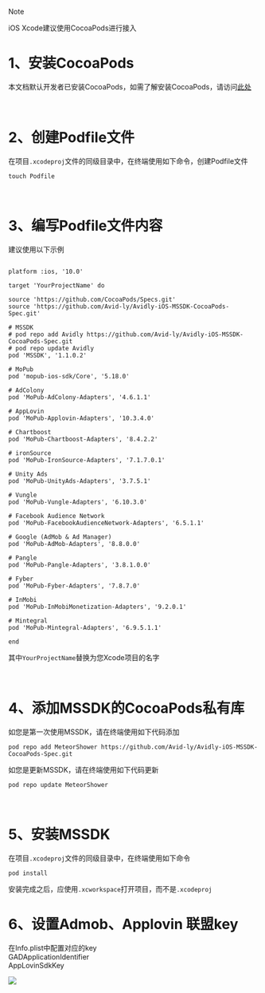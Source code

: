 > [!note]
iOS Xcode建议使用CocoaPods进行接入


#  1、安装CocoaPods

本文档默认开发者已安装CocoaPods，如需了解安装CocoaPods，请访问[此处](https://cocoapods.org/)

<br>

# 2、创建Podfile文件

在项目`.xcodeproj`文件的同级目录中，在终端使用如下命令，创建Podfile文件

```
touch Podfile
```

<br>

# 3、编写Podfile文件内容

建议使用以下示例

```

platform :ios, '10.0'

target 'YourProjectName' do

source 'https://github.com/CocoaPods/Specs.git'
source 'https://github.com/Avid-ly/Avidly-iOS-MSSDK-CocoaPods-Spec.git'

# MSSDK
# pod repo add Avidly https://github.com/Avid-ly/Avidly-iOS-MSSDK-CocoaPods-Spec.git
# pod repo update Avidly
pod 'MSSDK', '1.1.0.2'

# MoPub
pod 'mopub-ios-sdk/Core', '5.18.0'

# AdColony
pod 'MoPub-AdColony-Adapters', '4.6.1.1'

# AppLovin
pod 'MoPub-Applovin-Adapters', '10.3.4.0'

# Chartboost
pod 'MoPub-Chartboost-Adapters', '8.4.2.2'

# ironSource
pod 'MoPub-IronSource-Adapters', '7.1.7.0.1'

# Unity Ads
pod 'MoPub-UnityAds-Adapters', '3.7.5.1'

# Vungle
pod 'MoPub-Vungle-Adapters', '6.10.3.0'

# Facebook Audience Network
pod 'MoPub-FacebookAudienceNetwork-Adapters', '6.5.1.1'

# Google (AdMob & Ad Manager)
pod 'MoPub-AdMob-Adapters', '8.8.0.0'

# Pangle
pod 'MoPub-Pangle-Adapters', '3.8.1.0.0'

# Fyber
pod 'MoPub-Fyber-Adapters', '7.8.7.0'

# InMobi
pod 'MoPub-InMobiMonetization-Adapters', '9.2.0.1'

# Mintegral
pod 'MoPub-Mintegral-Adapters', '6.9.5.1.1'

end

```

其中`YourProjectName`替换为您Xcode项目的名字

<br>

# 4、添加MSSDK的CocoaPods私有库

如您是第一次使用MSSDK，请在终端使用如下代码添加

```
pod repo add MeteorShower https://github.com/Avid-ly/Avidly-iOS-MSSDK-CocoaPods-Spec.git
```

如您是更新MSSDK，请在终端使用如下代码更新

```
pod repo update MeteorShower
```

<br>

# 5、安装MSSDK

在项目`.xcodeproj`文件的同级目录中，在终端使用如下命令

```
pod install
```

安装完成之后，应使用`.xcworkspace`打开项目，而不是`.xcodeproj`

# 6、设置Admob、Applovin 联盟key

在Info.plist中配置对应的key <br>
GADApplicationIdentifier<br>
AppLovinSdkKey

![](http://doc.gamehaus.com/uploads/202102/603753a83bb45_603753a8.png)

